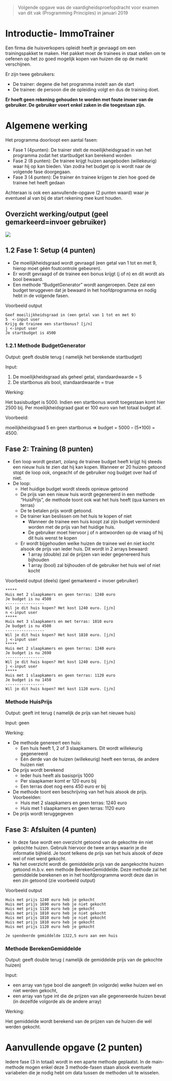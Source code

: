 > Volgende opgave was de vaardigheidsproefopdracht voor examen van dit vak (Programming Principles) in januari 2019

# Introductie- ImmoTrainer
Een firma die huisverkopers opleidt heeft je gevraagd om een trainingspakket te maken. Het pakket moet de trainees in staat stellen om te oefenen op het zo goed mogelijk kopen van huizen die op de markt verschijnen.

Er zijn twee gebruikers:
* De trainer: degene die het programma instelt aan de start
* De trainee: de persoon die de opleiding volgt en dus de training doet.

**Er hoeft geen rekening gehouden te worden met foute invoer van de gebruiker. De gebruiker voert enkel zaken in die toegestaan zijn.**

# Algemene werking
Het programma doorloopt een aantal fasen:
* Fase 1 (4punten): De trainer stelt de moeilijkheidsgraad in van het programma zodat het startbudget kan berekend worden
* Fase 2 (8 punten): De trainee krijgt huizen aangeboden (willekeurig) waar hij op kan bieden. Van zodra het budget op is wordt naar de volgende fase doorgegaan.
* Fase 3 (4 punten): De trainer én trainee krijgen te zien hoe goed de trainee het heeft gedaan

Achteraan is ook een aanvullende-opgave (2 punten waard) waar je eventueel al van bij de start rekening mee kunt houden.

##	Overzicht werking/output (geel gemarkeerd=invoer gebruiker)

![](1920a1.png)

## 1.2	Fase 1: Setup (4 punten)

* De moeilijkheidsgraad wordt gevraagd (een getal van 1 tot en met 9, hierop moet géén foutcontrole gebeuren).
* Er wordt gevraagd of de trainee een bonus krijgt (j of n) en dit wordt als bool bewaard.
* Een methode “BudgetGenerator” wordt aangeroepen. Deze zal een budget teruggeven dat je bewaard in het hoofdprogramma en nodig hebt in de volgende fasen.

Voorbeeld output 
```
Geef moeilijkheidsgraad in (een getal van 1 tot en met 9)
5  <-input user
Krijg de trainee een startbonus? [j/n]
j <-input user
Je startbudget is 4500
```

### 1.2.1	Methode BudgetGenerator

Output: geeft double terug  ( namelijk het berekende startbudget)

Input: 
1. De moeilijkheidsgraad als geheel getal, standaardwaarde = 5
2. De startbonus als bool, standaardwaarde = true

Werking:

Het basisbudget is 5000. Indien een startbonus wordt toegestaan komt hier 2500 bij. Per moeilijkheidsgraad gaat er 100 euro van het totaal budget af. 

Voorbeeld: 

moeilijkheidsgraad 5 en geen startbonus => budget = 5000 – (5*100) = 4500.

## Fase 2: Training (8 punten)
* Een loop wordt gestart, zolang de trainee budget heeft krijgt hij steeds een nieuw huis te zien dat hij kan kopen. Wanneer er 20 huizen getoond stopt de loop ook, ongeacht of de gebruiker nog budget over had of niet.
* De loop:
  * Het huidige budget wordt steeds opnieuw getoond
  * De prijs van een nieuw huis wordt gegenereerd in een methode “HuisPrijs”, de methode toont ook wat het huis heeft (qua kamers en terras)
  * De te betalen prijs wordt getoond.
  * De trainer kan beslissen om het huis te kopen of niet
    * Wanneer de trainee een huis koopt zal zijn budget verminderd worden met de prijs van het huidige huis. 
     * De gebruiker moet hiervoor j of n antwoorden op de vraag of hij dit huis wenst te kopen
  * Er wordt bijgehouden welke huizen de trainee wel én niet kocht alsook de prijs van ieder huis. Dit wordt in 2 arrays bewaard:
    * 1 array (double) zal de prijzen van ieder gegenereerd huis bijhouden 
    * 1 array (bool) zal bijhouden of de gebruiker het huis wel of niet kocht

Voorbeeld output (deels) (geel gemarkeerd = invoer gebruiker)

```
*****
Huis met 2 slaapkamers en geen terras: 1240 euro
Je budget is nu 4500
-----------------
Wil je dit huis kopen? Het kost 1240 euro. [j/n]
n <-input user
*****
Huis met 3 slaapkamers en met terras: 1810 euro
Je budget is nu 4500
-----------------
Wil je dit huis kopen? Het kost 1810 euro. [j/n]
j <-input user
*****
Huis met 2 slaapkamers en geen terras: 1240 euro
Je budget is nu 2690
-----------------
Wil je dit huis kopen? Het kost 1240 euro. [j/n]
j <-input user
*****
Huis met 1 slaapkamers en geen terras: 1120 euro
Je budget is nu 1450
-----------------
Wil je dit huis kopen? Het kost 1120 euro. [j/n]
```

###	Methode HuisPrijs

Output: geeft int terug  ( namelijk de prijs van het nieuwe huis)

Input:  geen

Werking:

* De methode genereert een huis:
  * Een huis heeft 1, 2 of 3 slaapkamers. Dit wordt willekeurig gegenereerd
  * Eén derde van de huizen (willekeurig) heeft een terras, de andere huizen niet
* De prijs wordt berekend
  * Ieder huis heeft als basisprijs 1000
  * Per slaapkamer komt er 120 euro bij
  * Een terras doet nog eens 450 euro er bij
* De methode toont een beschrijving van het huis alsook de prijs. Voorbeelden:
  * Huis met 2 slaapkamers en geen terras: 1240 euro
  * Huis met 1 slaapkamers en geen terras: 1120 euro
* De prijs wordt teruggegeven
 

##	Fase 3: Afsluiten (4 punten)
* In deze fase wordt een overzicht getoond van de gekochte én niet gekochte huizen. Gebruik hiervoor de twee arrays waarin je die informatie bijhield. Je toont telkens de prijs van het huis alsook of deze wel of niet werd gekocht.
* Na het overzicht wordt de gemiddelde prijs van de aangekochte huizen getoond m.b.v. een methode BerekenGemiddelde. Deze methode zal het gemiddelde berekenen en in het hoofdprogramma wordt deze dan in een zin getoond (zie voorbeeld output)

Voorbeeld output

<!---{line-numbers:false}--->
```text
Huis met prijs 1240 euro heb je gekocht
Huis met prijs 1690 euro heb je niet gekocht
Huis met prijs 1120 euro heb je gekocht
Huis met prijs 1810 euro heb je niet gekocht
Huis met prijs 1810 euro heb je niet gekocht
Huis met prijs 1810 euro heb je gekocht
Huis met prijs 1120 euro heb je gekocht

Je spendeerde gemiddelde 1322,5 euro aan een huis
```

###	Methode BerekenGemiddelde

Output: geeft double terug  ( namelijk de gemiddelde prijs van de gekochte huizen)

Input:  

* een array van type bool die aangeeft (in volgorde) welke huizen wel en niet werden gekocht, 
* een array van type int die de prijzen van alle gegenereerde huizen bevat (in dezelfde volgorde als de andere array)


Werking:

Het gemiddelde wordt berekend van de prijzen van de huizen die wél werden gekocht. 


# Aanvullende opgave (2 punten)

Iedere fase (3 in totaal) wordt in een aparte methode geplaatst. In de main-methode mogen enkel deze 3 methode-fasen staan alsook eventuele variabelen die je nodig hebt om data tussen de methoden uit te wisselen.

